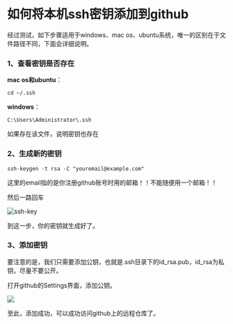 # 如何将本机ssh密钥添加到github

经过测试，如下步骤适用于windows、mac os、ubuntu系统，唯一的区别在于文件路径不同，下面会详细说明。

### 1、查看密钥是否存在

**mac os和ubuntu**：

```
cd ~/.ssh
```

**windows**：

```
C:\Users\Administrator\.ssh
```

如果存在该文件，说明密钥也存在

### 2、生成新的密钥

```
ssh-keygen -t rsa -C "youremail@example.com"
```

这里的email指的是你注册github账号时用的邮箱！！不能随便用一个邮箱！！

然后一路回车

![ssh-key](https://github.com/ChaoZeyi/myWebsite/blob/master/articlePics/2018.01/ssh-key.jpg?raw=True)

到这一步，你的密钥就生成好了。

### 3、添加密钥

要注意的是，我们只需要添加公钥，也就是.ssh目录下的id_rsa.pub，id_rsa为私钥，尽量不要公开。

打开github的Settings界面，添加公钥。

![](https://github.com/ChaoZeyi/myWebsite/blob/master/articlePics/2018.01/add-key.jpg?raw=true)

至此，添加成功，可以成功访问github上的远程仓库了。